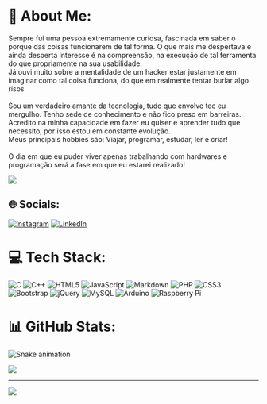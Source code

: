 # 💫 About Me:
Sempre fui uma pessoa extremamente curiosa, fascinada em saber o porque das coisas funcionarem de tal forma. O que mais me despertava e ainda desperta interesse é na compreensão, na execução de tal ferramenta do que propriamente na sua usabilidade. <br>Já ouvi muito sobre a mentalidade de um hacker estar justamente em imaginar como tal coisa funciona, do que em realmente tentar burlar algo. risos<br><br>Sou um verdadeiro amante da tecnologia, tudo que envolve tec eu mergulho. Tenho sede de conhecimento e não fico preso em barreiras. Acredito na minha capacidade em fazer eu quiser e aprender tudo que necessito, por isso estou em constante evolução. <br>Meus principais hobbies são: Viajar, programar, estudar, ler e criar!<br><br>O dia em que eu puder viver apenas trabalhando com hardwares e programação será a fase em que eu estarei realizado!

<picture>
<source 
  srcset="https://github-readme-stats.vercel.app/api?J2AC-IO=anuraghazra&show_icons=true&theme=dark"
  media="(prefers-color-scheme: dark)"
/>
<source
  srcset="https://github-readme-stats.vercel.app/api?J2AC-IO=anuraghazra&show_icons=true"
  media="(prefers-color-scheme: light), (prefers-color-scheme: no-preference)"
/>
<img src="https://github-readme-stats.vercel.app/api?J2AC-IO=anuraghazra&show_icons=true" />
</picture>

## 🌐 Socials:
[![Instagram](https://img.shields.io/badge/Instagram-%23E4405F.svg?logo=Instagram&logoColor=white)](https://instagram.com/j2ac.io) [![LinkedIn](https://img.shields.io/badge/LinkedIn-%230077B5.svg?logo=linkedin&logoColor=white)](https://linkedin.com/in/https://www.linkedin.com/in/jonathan-carvalho-1725a7237/) 

# 💻 Tech Stack:
![C](https://img.shields.io/badge/c-%2300599C.svg?style=for-the-badge&logo=c&logoColor=white) ![C++](https://img.shields.io/badge/c++-%2300599C.svg?style=for-the-badge&logo=c%2B%2B&logoColor=white) ![HTML5](https://img.shields.io/badge/html5-%23E34F26.svg?style=for-the-badge&logo=html5&logoColor=white) ![JavaScript](https://img.shields.io/badge/javascript-%23323330.svg?style=for-the-badge&logo=javascript&logoColor=%23F7DF1E) ![Markdown](https://img.shields.io/badge/markdown-%23000000.svg?style=for-the-badge&logo=markdown&logoColor=white) ![PHP](https://img.shields.io/badge/php-%23777BB4.svg?style=for-the-badge&logo=php&logoColor=white) ![CSS3](https://img.shields.io/badge/css3-%231572B6.svg?style=for-the-badge&logo=css3&logoColor=white) ![Bootstrap](https://img.shields.io/badge/bootstrap-%23563D7C.svg?style=for-the-badge&logo=bootstrap&logoColor=white) ![jQuery](https://img.shields.io/badge/jquery-%230769AD.svg?style=for-the-badge&logo=jquery&logoColor=white) ![MySQL](https://img.shields.io/badge/mysql-%2300f.svg?style=for-the-badge&logo=mysql&logoColor=white) ![Arduino](https://img.shields.io/badge/-Arduino-00979D?style=for-the-badge&logo=Arduino&logoColor=white) ![Raspberry Pi](https://img.shields.io/badge/-RaspberryPi-C51A4A?style=for-the-badge&logo=Raspberry-Pi)
# 📊 GitHub Stats:

![Snake animation](https://github.com/J2AC-IO/blob/output/github-contribution-grid-snake.svg)

![](https://github-readme-streak-stats.herokuapp.com/?user=J2AC-IO&theme=radical&hide_border=false)<br/>


---
[![](https://visitcount.itsvg.in/api?id=J2AC-IO&icon=0&color=0)](https://visitcount.itsvg.in)

<!-- Proudly created with GPRM ( https://gprm.itsvg.in ) -->
